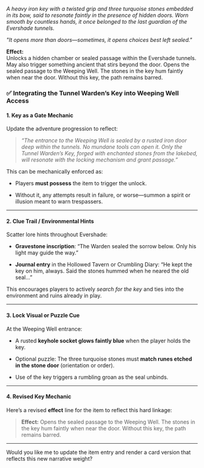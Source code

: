 


_A heavy iron key with a twisted grip and three turquoise stones embedded in its bow, said to resonate faintly in the presence of hidden doors. Worn smooth by countless hands, it once belonged to the last guardian of the Evershade tunnels._

_"It opens more than doors—sometimes, it opens choices best left sealed."_

**Effect:**  
Unlocks a hidden chamber or sealed passage within the Evershade tunnels. May also trigger something ancient that stirs beyond the door.
Opens the sealed passage to the Weeping Well. The stones in the key hum faintly when near the door. Without this key, the path remains barred.

### ✅ **Integrating the Tunnel Warden’s Key into Weeping Well Access**

#### 1. **Key as a Gate Mechanic**

Update the adventure progression to reflect:

> _“The entrance to the Weeping Well is sealed by a rusted iron door deep within the tunnels. No mundane tools can open it. Only the Tunnel Warden’s Key, forged with enchanted stones from the lakebed, will resonate with the locking mechanism and grant passage.”_

This can be mechanically enforced as:

- Players **must possess** the item to trigger the unlock.
    
- Without it, any attempts result in failure, or worse—summon a spirit or illusion meant to warn trespassers.
    

---

#### 2. **Clue Trail / Environmental Hints**

Scatter lore hints throughout Evershade:

- **Gravestone inscription**: “The Warden sealed the sorrow below. Only his light may guide the way.”
    
- **Journal entry** in the Hollowed Tavern or Crumbling Diary: “He kept the key on him, always. Said the stones hummed when he neared the old seal…”
    

This encourages players to actively _search for the key_ and ties into the environment and ruins already in play.

---

#### 3. **Lock Visual or Puzzle Cue**

At the Weeping Well entrance:

- A rusted **keyhole socket glows faintly blue** when the player holds the key.
    
- Optional puzzle: The three turquoise stones must **match runes etched in the stone door** (orientation or order).
    
- Use of the key triggers a rumbling groan as the seal unbinds.
    

---

#### 4. **Revised Key Mechanic**

Here’s a revised **effect** line for the item to reflect this hard linkage:

> **Effect:** Opens the sealed passage to the Weeping Well. The stones in the key hum faintly when near the door. Without this key, the path remains barred.

---

Would you like me to update the item entry and render a card version that reflects this new narrative weight?